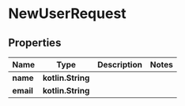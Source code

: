 
# NewUserRequest

## Properties
Name | Type | Description | Notes
------------ | ------------- | ------------- | -------------
**name** | **kotlin.String** |  | 
**email** | **kotlin.String** |  | 



